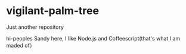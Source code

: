 # vigilant-palm-tree
Just another repository

hi-peoples
Sandy here, I like Node.js and Coffeescript(that's what I am maded of）
